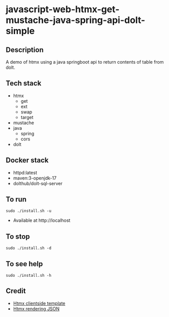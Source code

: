 # javascript-web-htmx-get-mustache-java-spring-api-dolt-simple

## Description
A demo of htmx using a java springboot
api to return contents of table from
dolt.

## Tech stack
- htmx
    - get
    - ext
    - swap
    - target
- mustache
- java
    - spring
    - cors
- dolt

## Docker stack
- httpd:latest
- maven:3-openjdk-17
- dolthub/dolt-sql-server

## To run
`sudo ./install.sh -u`
- Available at http://localhost

## To stop
`sudo ./install.sh -d`

## To see help
`sudo ./install.sh -h`

## Credit
- [Htmx clientside template](https://htmx.org/extensions/client-side-templates/)
- [Htmx rendering JSON](https://marcus-obst.de/blog/htmx-json-handling)